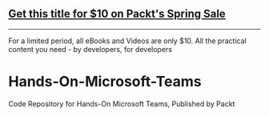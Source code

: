 ## [Get this title for $10 on Packt's Spring Sale](https://www.packt.com/B17289?utm_source=github&utm_medium=packt-github-repo&utm_campaign=spring_10_dollar_2022)
-----
For a limited period, all eBooks and Videos are only $10. All the practical content you need \- by developers, for developers

# Hands-On-Microsoft-Teams
Code Repository for Hands-On Microsoft Teams, Published by Packt
